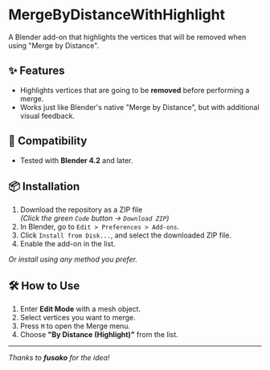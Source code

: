 # MergeByDistanceWithHighlight

A Blender add-on that highlights the vertices that will be removed when using "Merge by Distance".

## ✨ Features

- Highlights vertices that are going to be **removed** before performing a merge.
- Works just like Blender's native "Merge by Distance", but with additional visual feedback.

## 🧩 Compatibility

- Tested with **Blender 4.2** and later.

## 📦 Installation

1. Download the repository as a ZIP file  
   *(Click the green `Code` button → `Download ZIP`)*
2. In Blender, go to `Edit > Preferences > Add-ons`.
3. Click `Install from Disk...`, and select the downloaded ZIP file.
4. Enable the add-on in the list.

*Or install using any method you prefer.*

## 🛠 How to Use

1. Enter **Edit Mode** with a mesh object.
2. Select vertices you want to merge.
3. Press `M` to open the Merge menu.
4. Choose **"By Distance (Highlight)"** from the list.

---

*Thanks to **fusako** for the idea!*
